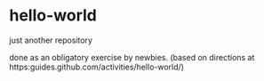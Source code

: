 # hello-world
just another repository

done as an obligatory exercise by newbies.
(based on directions at https:guides.github.com/activities/hello-world/)
